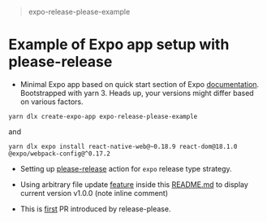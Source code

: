 > expo-release-please-example

# Example of Expo app setup with please-release

- Minimal Expo app based on quick start section of Expo [documentation][expo-app-get-started]. Bootstrapped with yarn 3. Heads up, your versions might differ based on various factors.

```shell
yarn dlx create-expo-app expo-release-please-example
```

and

```shell
yarn dlx expo install react-native-web@~0.18.9 react-dom@18.1.0 @expo/webpack-config@^0.17.2
```

- Setting up [please-release][please-release-github-repo] action for `expo` release type strategy.

- Using arbitrary file update [feature][please-release-doc-arbitrary-file-update] inside this [README.md][readme-code-arbitrary-file-update] to display current version v1.0.0 <!-- x-release-please-start-version --> (note inline comment)

- This is [first][initial-version-pr] PR introduced by release-please.

[expo-app-get-started]: https://docs.expo.dev
[please-release-github-repo]: https://github.com/googleapis/release-please
[please-release-doc-arbitrary-file-update]: https://github.com/googleapis/release-please/blob/main/docs/customizing.md#updating-arbitrary-json-files
[initial-version-pr]: https://github.com/dmi3y/expo-release-please-example/pull/1/files
[readme-code-arbitrary-file-update]: https://github.com/dmi3y/expo-release-please-example/blob/main/README.md?plain=1#L19
